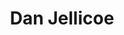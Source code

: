 ---
short_name: danjellicoe
title: Dan Jellicoe
position: 3rd Year SLLET Student<br>Radio Host
twitter: DanielJellicoe
linkedin: daniel-jellicoe
photo: https://pbs.twimg.com/profile_images/1390666139672498178/ygSut3bU_400x400.jpg
instagram: jellicoed
---